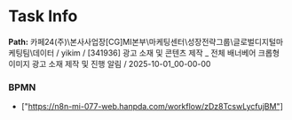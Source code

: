 # Task Info

**Path:** 카페24(주)\본사사업장\[CG]MI본부\마케팅센터\성장전략그룹\글로벌디지털마케팅팀\데이터 / yikim / [341936] 광고 소재 및 콘텐츠 제작 _ 전체 배너베어 크롭형 이미지 광고 소재 제작 및 진행 알림 / 2025-10-01_00-00-00

### BPMN
- ["https://n8n-mi-077-web.hanpda.com/workflow/zDz8TcswLycfujBM"]

